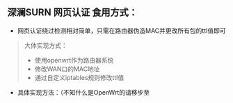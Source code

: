 ## 深澜SURN 网页认证 食用方式：
+ 网页认证绕过检测相对简单，只需在路由器伪造MAC并更改所有包的ttl值即可
> 大体实现方式：
> + 使用openwrt作为路由器系统
> + 修改WAN口的MAC地址
> + 通过自定义iptables规则修改ttl值

+ 具体实现方法：（不知什么是OpenWrt的请移步至


